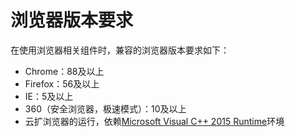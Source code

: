 # 浏览器版本要求

在使用浏览器相关组件时，兼容的浏览器版本要求如下：

- Chrome：88及以上
- Firefox：56及以上
- IE：5及以上
- 360（安全浏览器，极速模式）：10及以上
- 云扩浏览器的运行，依赖[Microsoft Visual C++ 2015 Runtime](https://docs.microsoft.com/en-US/cpp/windows/latest-supported-vc-redist?view=msvc-160 )环境
